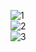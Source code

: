 ![1](https://github.com/GaSoncin/register-app-JavaWebSQL/assets/108098505/56654af5-08e9-4ec1-ad64-e9ef8c0be86d) <br>
![2](https://github.com/GaSoncin/register-app-JavaWebSQL/assets/108098505/5f10e284-6a28-4fff-b4e1-1bf6965b4f8f) <br>
![3](https://github.com/GaSoncin/register-app-JavaWebSQL/assets/108098505/17d9b34f-0ce1-4387-a1f3-d8a2ba5b34cb)
